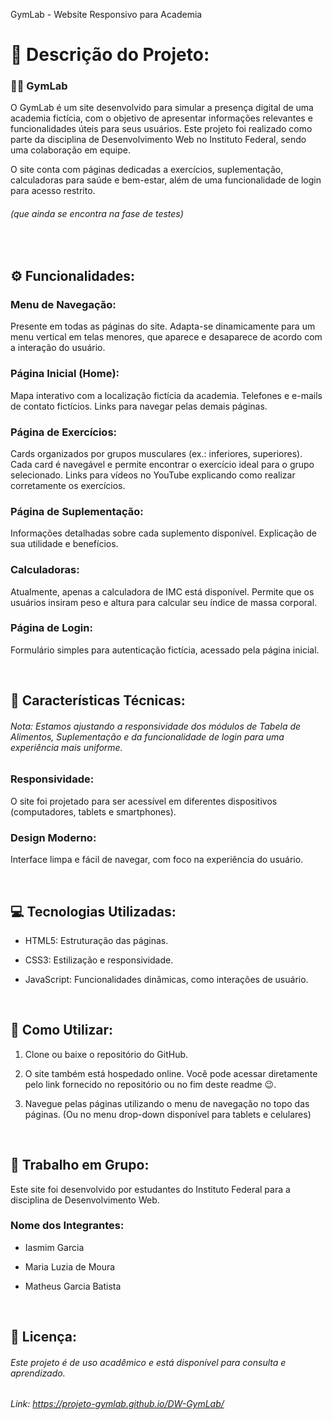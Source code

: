 GymLab - Website Responsivo para Academia


# 📄 Descrição do Projeto:

### 🏋🏽 GymLab
O GymLab é um site desenvolvido para simular a presença digital de uma academia fictícia, com o objetivo de apresentar informações relevantes e funcionalidades úteis para seus usuários. Este projeto foi realizado como parte da disciplina de Desenvolvimento Web no Instituto Federal, sendo uma colaboração em equipe.

O site conta com páginas dedicadas a exercícios, suplementação, calculadoras para saúde e bem-estar, além de uma funcionalidade de login para acesso restrito. 
###### (que ainda se encontra na fase de testes)

<br>

## ⚙️ Funcionalidades:

### Menu de Navegação: 

Presente em todas as páginas do site.
Adapta-se dinamicamente para um menu vertical em telas menores, que aparece e desaparece de acordo com a interação do usuário.

### Página Inicial (Home): 

Mapa interativo com a localização fictícia da academia.
Telefones e e-mails de contato fictícios.
Links para navegar pelas demais páginas.

### Página de Exercícios: 

Cards organizados por grupos musculares (ex.: inferiores, superiores).
Cada card é navegável e permite encontrar o exercício ideal para o grupo selecionado.
Links para vídeos no YouTube explicando como realizar corretamente os exercícios.

### Página de Suplementação: 

Informações detalhadas sobre cada suplemento disponível.
Explicação de sua utilidade e benefícios.

### Calculadoras: 

Atualmente, apenas a calculadora de IMC está disponível.
Permite que os usuários insiram peso e altura para calcular seu índice de massa corporal.

### Página de Login: 

Formulário simples para autenticação fictícia, acessado pela página inicial.

<br>

## 🔎 Características Técnicas:

###### Nota: Estamos ajustando a responsividade dos módulos de Tabela de Alimentos, Suplementação e da funcionalidade de login para uma experiência mais uniforme.

### Responsividade:

O site foi projetado para ser acessível em diferentes dispositivos (computadores, tablets e smartphones).

### Design Moderno:

Interface limpa e fácil de navegar, com foco na experiência do usuário.

<br>

## 💻 Tecnologias Utilizadas:

- HTML5: Estruturação das páginas.

- CSS3: Estilização e responsividade.

- JavaScript: Funcionalidades dinâmicas, como interações de usuário.

<br>

## 🤔 Como Utilizar:

1. Clone ou baixe o repositório do GitHub.

2. O site também está hospedado online. Você pode acessar diretamente pelo link fornecido no repositório ou no fim deste readme 😉.

3. Navegue pelas páginas utilizando o menu de navegação no topo das páginas. (Ou no menu drop-down disponível para tablets e celulares)

<br>

## 👥 Trabalho em Grupo:

Este site foi desenvolvido por estudantes do Instituto Federal para a disciplina de Desenvolvimento Web.


### Nome dos Integrantes:

- Iasmim Garcia

- Maria Luzia de Moura

- Matheus Garcia Batista

<br>

## 📃 Licença:

###### Este projeto é de uso acadêmico e está disponível para consulta e aprendizado.
###### Link: https://projeto-gymlab.github.io/DW-GymLab/
